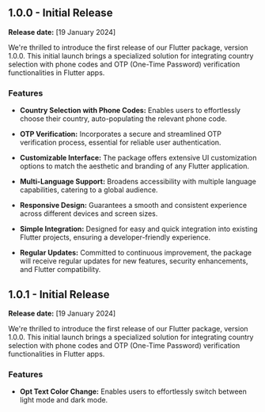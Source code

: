 

## 1.0.0 - Initial Release

**Release date:** [19 January 2024]

We're thrilled to introduce the first release of our Flutter package, version 1.0.0. This initial launch brings a specialized solution for integrating country selection with phone codes and OTP (One-Time Password) verification functionalities in Flutter apps.

### Features

- **Country Selection with Phone Codes:** Enables users to effortlessly choose their country, auto-populating the relevant phone code.

- **OTP Verification:** Incorporates a secure and streamlined OTP verification process, essential for reliable user authentication.

- **Customizable Interface:** The package offers extensive UI customization options to match the aesthetic and branding of any Flutter application.

- **Multi-Language Support:** Broadens accessibility with multiple language capabilities, catering to a global audience.

- **Responsive Design:** Guarantees a smooth and consistent experience across different devices and screen sizes.

- **Simple Integration:** Designed for easy and quick integration into existing Flutter projects, ensuring a developer-friendly experience.

- **Regular Updates:** Committed to continuous improvement, the package will receive regular updates for new features, security enhancements, and Flutter compatibility.

## 1.0.1 - Initial Release

**Release date:** [19 January 2024]

We're thrilled to introduce the first release of our Flutter package, version 1.0.0. This initial launch brings a specialized solution for integrating country selection with phone codes and OTP (One-Time Password) verification functionalities in Flutter apps.

### Features

- **Opt Text Color Change:** Enables users to effortlessly switch between light mode and dark mode.


